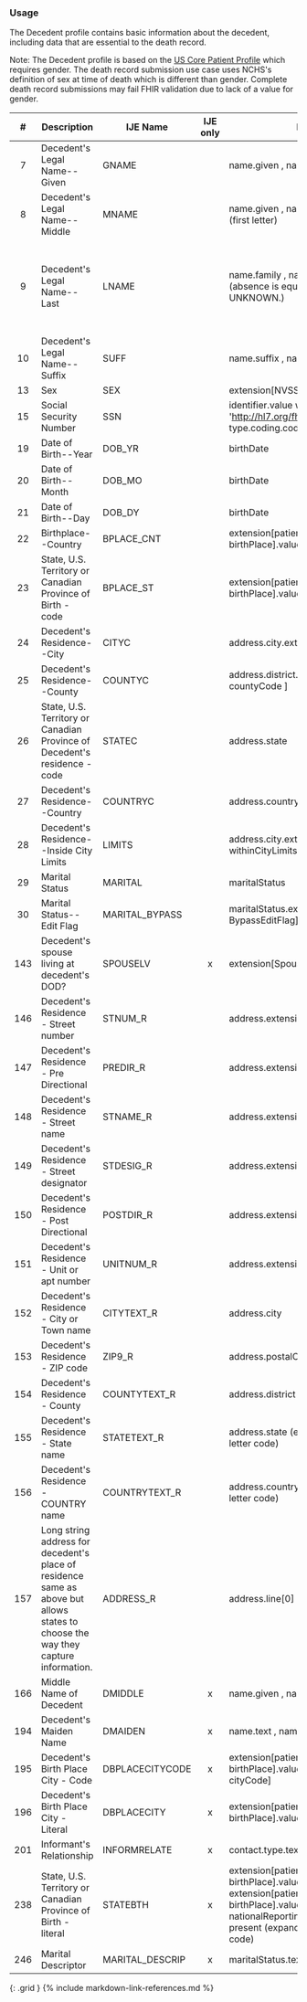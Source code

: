 ### Usage
The Decedent profile contains basic information about the decedent, including data that are essential to the death record.

  Note: The Decedent profile is based on the [US Core Patient Profile](http://hl7.org/fhir/us/core/StructureDefinition-us-core-patient.html) which requires gender.
  The death record submission use case uses NCHS's definition of sex at time of death which is different than gender.  Complete death record submissions may fail FHIR validation
  due to lack of a value for gender.

| **#** |  **Description**   |  **IJE Name**   | IJE only |  **Field**  |  **Type**  | **Value Set**  |
| :---------: | ------------- | ------------ | :----------: |---------- | -------- | -------- |
| 7 | Decedent's Legal Name--Given  | GNAME| |name.given , name.use = official | string | - | 
| 8 | Decedent's Legal Name--Middle | MNAME| |name.given , name.use = official (first letter) | string | - | 
| 9 | Decedent's Legal Name--Last | LNAME| |name.family , name.use = official. (absence is equivalent to UNKNOWN.) | string | Last name is required for NCHS submission.  If the decedent's legal name is not unknown, LNAME should be reported as UNKNOWN. Placeholder names such as 'John Doe' or 'Jane Doe' should not be reported. | 
| 10 | Decedent's Legal Name--Suffix | SUFF| |name.suffix , name.use = official | string | - | 
| 13 | Sex | SEX| |extension[NVSS-SexAtDeath]  | codeable | [AdministrativeGenderVS] | 
| 15 | Social Security Number | SSN| |identifier.value where system = 'http://hl7.org/fhir/sid/us-ssn and type.coding.code="SB" | string | - | 
| 19 | Date of Birth--Year | DOB_YR| |birthDate | dateTime | See [PartialDatesAndTimes] | 
| 20 | Date of Birth--Month | DOB_MO| |birthDate | dateTime | See [PartialDatesAndTimes] | 
| 21 | Date of Birth--Day | DOB_DY| |birthDate | dateTime | See [PartialDatesAndTimes] | 
| 22 | Birthplace--Country | BPLACE_CNT| |extension[patient-birthPlace].value[x].country  | string | [BirthplaceCountryVS] | 
| 23 | State, U.S. Territory or Canadian Province of Birth - code | BPLACE_ST| |extension[patient-birthPlace].value[x].state | string | [StatesTerritoriesProvincesVS] | 
| 24 | Decedent's Residence--City | CITYC| |address.city.extension[ cityCode ] | string | see [CityCodes] | 
| 25 | Decedent's Residence--County | COUNTYC| |address.district.extension[ countyCode ] | string | see [CountyCodes] | 
| 26 | State, U.S. Territory or Canadian Province of Decedent's residence - code | STATEC| |address.state | string | [StatesTerritoriesProvincesVS] | 
| 27 | Decedent's Residence--Country | COUNTRYC| |address.country | string | [ResidenceCountryVS] | 
| 28 | Decedent's Residence--Inside City Limits | LIMITS| |address.city.extension[ withinCityLimits]  | codeable | [YesNoUnknownVS] | 
| 29 | Marital Status | MARITAL| |maritalStatus | codeable |  [MaritalStatusVS] | 
| 30 | Marital Status--Edit Flag | MARITAL_BYPASS| |maritalStatus.extension[ BypassEditFlag]  | codeable | [EditBypass0124VS] | 
| 143 | Decedent's spouse living at decedent's DOD? | SPOUSELV| x|extension[SpouseAlive]  | codeable |  [SpouseAliveVS] | 
| 146 | Decedent's Residence - Street number | STNUM_R| |address.extension[stnum] | string | - | 
| 147 | Decedent's Residence - Pre Directional | PREDIR_R| |address.extension[predir] | string | - | 
| 148 | Decedent's Residence - Street name | STNAME_R| |address.extension[stname] | string | - | 
| 149 | Decedent's Residence - Street designator | STDESIG_R| |address.extension[stdesig] | string | - | 
| 150 | Decedent's Residence - Post Directional | POSTDIR_R| |address.extension[postdir] | string | - | 
| 151 | Decedent's Residence - Unit or apt number | UNITNUM_R| |address.extension[unitnum] | string | - | 
| 152 | Decedent's Residence - City or Town name | CITYTEXT_R| |address.city | string | - | 
| 153 | Decedent's Residence - ZIP code | ZIP9_R| |address.postalCode | string | - | 
| 154 | Decedent's Residence - County | COUNTYTEXT_R| |address.district | string | - | 
| 155 | Decedent's Residence - State name | STATETEXT_R | |address.state (expanded from 2 letter code) | string | See [StateLiterals] | 
| 156 | Decedent's Residence - COUNTRY name | COUNTRYTEXT_R| |address.country (expanded from 2 letter code) | string | See [CountryLiterals] | 
| 157 | Long string address for decedent's place of residence same as above but allows states to choose the way they capture information. | ADDRESS_R| |address.line[0] | string | - | 
| 166 | Middle Name of Decedent  | DMIDDLE| x|name.given , name.use = official | string | - | 
| 194 | Decedent's Maiden Name | DMAIDEN| x|name.text , name.use=maiden | string | - | 
| 195 | Decedent's Birth Place City - Code | DBPLACECITYCODE| x|extension[patient-birthPlace].value[x].city.extension[ cityCode] | integer | see [CityCodes] | 
| 196 | Decedent's Birth Place City - Literal | DBPLACECITY| x|extension[patient-birthPlace].value[x].city | string | - | 
| 201 | Informant's Relationship | INFORMRELATE| x|contact.type.text  | string (30 characters) | - | 
| 238 | State, U.S. Territory or Canadian Province of Birth - literal | STATEBTH| x|extension[patient-birthPlace].value[x].state or extension[patient-birthPlace].value[x].state.extension[ nationalReportingJurisdictionId] if present    (expanded from 2 letter code) | string | See [StateLiterals] | 
| 246 | Marital Descriptor | MARITAL_DESCRIP| x|maritalStatus.text  | string | - | 
{: .grid }
{% include markdown-link-references.md %}
